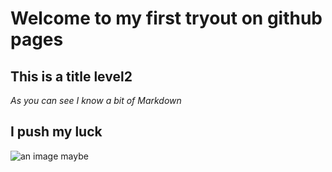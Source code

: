 # Welcome to my first tryout on github pages

## This is a title level2
*As you can see I know a bit of Markdown*

## I push my luck

![an image maybe](https://i.imgur.com/vHCF5hC.png)
